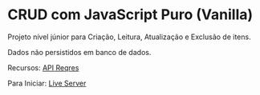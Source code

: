 # CRUD com JavaScript Puro (Vanilla)

Projeto nível júnior para Criação, Leitura, Atualização e Exclusão de itens.

Dados não persistidos em banco de dados.

Recursos: [API Reqres](https://reqres.in/)

Para Iniciar: [Live Server](https://marketplace.visualstudio.com/items?itemName=ritwickdey.LiveServer)
